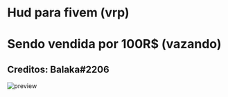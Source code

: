 # Hud para fivem (vrp) 
# Sendo vendida por 100R$ (vazando)
## Creditos: Balaka#2206

![preview](https://cdn.discordapp.com/attachments/700671746570977310/719034045484236840/Screenshot_3.png)
